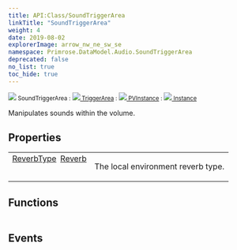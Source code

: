 ```yaml
---
title: API:Class/SoundTriggerArea
linkTitle: "SoundTriggerArea"
weight: 4
date: 2019-08-02
explorerImage: arrow_nw_ne_sw_se
namespace: Primrose.DataModel.Audio.SoundTriggerArea
deprecated: false
no_list: true
toc_hide: true
---
```

<small class="inheritance">
<span class="" href="/docs/api-reference/Class/SoundTriggerArea"><img src="/icons/silk/arrow_nw_ne_sw_se.png"/>&nbsp;SoundTriggerArea</span>&nbsp;:&nbsp;<a class="" href="/docs/api-reference/Class/TriggerArea"><img src="/icons/silk/arrow_nw_ne_sw_se.png"/>&nbsp;TriggerArea</a>&nbsp;:&nbsp;<a class="" href="/docs/api-reference/Class/PVInstance"><img src="/icons/silk/default.png"/>&nbsp;PVInstance</a>&nbsp;:&nbsp;<a class="" href="/docs/api-reference/Class/Instance"><img src="/icons/silk/default.png"/>&nbsp;Instance</a></small>
<p class="summary">

Manipulates sounds within the volume.

</p>
 
## Properties
 
<table class="studiohide">
<tbody>
<tr class="function-row ">
<td style="vertical-align:top;white-space:normal;">
<div>
<a class="type" href="/docs/api-reference/Enum/ReverbType">ReverbType</a><span class="method-body" style="text-indent: -2em; padding-left: 0.5em"><a class="name" href="Reverb">Reverb</a></span></td>
<td style="vertical-align:top;white-space:normal;">
<p>
The local environment reverb type.
</p></td>
</tr>

</tbody>
</table>
 
## Functions
 
<table class="studiohide">
<tbody>
</tbody>
</table>
 
## Events
 
<table class="studiohide">
<tbody>
</tbody>
</table>
<b>
</b>
<div class="inheritors">
<ul class="root">
</ul>
</div>
